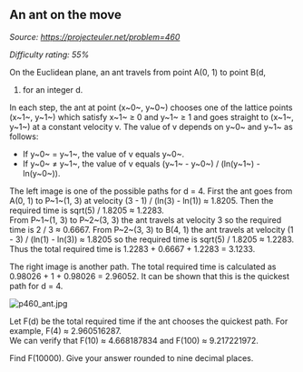 An ant on the move
------------------

*Source: https://projecteuler.net/problem=460*


*Difficulty rating: 55%*

On the Euclidean plane, an ant travels from point A(0, 1) to point B(d,
1) for an integer d.

In each step, the ant at point (x~0~, y~0~) chooses one of the lattice
points (x~1~, y~1~) which satisfy x~1~ ≥ 0 and y~1~ ≥ 1 and goes
straight to (x~1~, y~1~) at a constant velocity v. The value of v
depends on y~0~ and y~1~ as follows:

-   If y~0~ = y~1~, the value of v equals y~0~.
-   If y~0~ ≠ y~1~, the value of v equals (y~1~ - y~0~) / (ln(y~1~) -
    ln(y~0~)).

The left image is one of the possible paths for d = 4. First the ant
goes from A(0, 1) to P~1~(1, 3) at velocity (3 - 1) / (ln(3) - ln(1)) ≈
1.8205. Then the required time is sqrt(5) / 1.8205 ≈ 1.2283.\
 From P~1~(1, 3) to P~2~(3, 3) the ant travels at velocity 3 so the
required time is 2 / 3 ≈ 0.6667. From P~2~(3, 3) to B(4, 1) the ant
travels at velocity (1 - 3) / (ln(1) - ln(3)) ≈ 1.8205 so the required
time is sqrt(5) / 1.8205 ≈ 1.2283.\
 Thus the total required time is 1.2283 + 0.6667 + 1.2283 = 3.1233.

The right image is another path. The total required time is calculated
as 0.98026 + 1 + 0.98026 = 2.96052. It can be shown that this is the
quickest path for d = 4.

![p460\_ant.jpg](project/images/p460_ant.jpg)

Let F(d) be the total required time if the ant chooses the quickest
path. For example, F(4) ≈ 2.960516287.\
 We can verify that F(10) ≈ 4.668187834 and F(100) ≈ 9.217221972.

Find F(10000). Give your answer rounded to nine decimal places.
